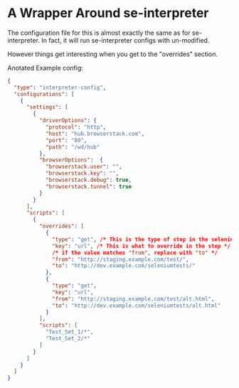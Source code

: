 A Wrapper Around se-interpreter
===============================

The configuration file for this is almost exactly the same as for se-interpreter. In fact, it will run se-interpreter configs with un-modified. 

However things get interesting when you get to the "overrides" section.

Anotated Example config:

```JSON
{
  "type": "interpreter-config",
  "configurations": [
    {
      "settings": [
        {
          "driverOptions": {
            "protocol": "http",
            "host": "hub.browserstack.com",
            "port": "80",
            "path": "/wd/hub"
          },
          "browserOptions":  {
            "browserstack.user": "",
            "browserstack.key": "",
            "browserstack.debug": true,
            "browserstack.tunnel": true
          }
        }
      ],
      "scripts": [
        {
          "overrides": [
            {
              "type": "get", /* This is the type of step in the selenium builder test */
              "key": "url", /* This is what to override in the step */
              /* if the value matches "from", replace with "to" */
              "from": "http://staging.example.com/test/",
              "to": "http://dev.example.com/seleniumtests/"
            },
            {
              "type": "get",
              "key": "url",
              "from": "http://staging.example.com/test/alt.html",
              "to": "http://dev.example.com/seleniumtests/alt.html"
            }
          ],
          "scripts": [
            "Test_Set_1/*",
            "Test_Set_2/*"
          ]
        }
      ]
    }
  ]
}
```
